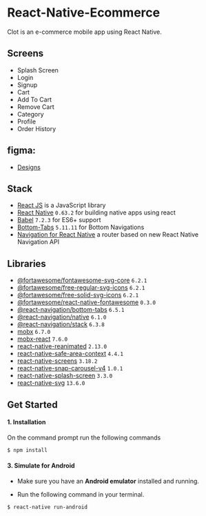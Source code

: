 # React-Native-Ecommerce

Clot is an e-commerce mobile app using React Native.

## Screens

- Splash Screen
- Login
- Signup
- Cart
- Add To Cart
- Remove Cart
- Category
- Profile
- Order History

## figma:
- [Designs](https://www.figma.com/design/r9gYqF2YwMENUPCYmQFh16/Ecommerce-Mobile-App-(Community)?node-id=7-426&t=DYEC3D3gjQMDgwID-0)

## Stack

- [React JS](https://reactjs.org/) is a JavaScript library
- [React Native](https://facebook.github.io/react-native/) `0.63.2` for building native apps using react
- [Babel](http://babeljs.io/) `7.2.3` for ES6+ support
- [Bottom-Tabs](https://github.com/react-navigation/react-navigation) `5.11.11` for Bottom Navigations
- [Navigation for React Native](https://reactnavigation.org/) a router based on new React Native Navigation API

## Libraries

- [@fortawesome/fontawesome-svg-core](https://www.npmjs.com/package/@fortawesome/react-native-fontawesome) `6.2.1`
- [@fortawesome/free-regular-svg-icons](https://www.npmjs.com/package/@fortawesome/react-native-fontawesome) `6.2.1`
- [@fortawesome/free-solid-svg-icons](https://www.npmjs.com/package/@fortawesome/react-native-fontawesome) `6.2.1`
- [@fortawesome/react-native-fontawesome](https://www.npmjs.com/package/@fortawesome/react-native-fontawesome) `0.3.0`
- [@react-navigation/bottom-tabs](https://reactnavigation.org/docs/bottom-tab-navigator/) `6.5.1`
- [@react-navigation/native](https://reactnavigation.org/docs/getting-started) `6.1.0`
- [@react-navigation/stack](https://reactnavigation.org/docs/native-stack-navigator) `6.3.8`
- [mobx](https://www.npmjs.com/package/mobx) `6.7.0`
- [mobx-react](https://www.npmjs.com/package/mobx-react) `7.6.0`
- [react-native-reanimated](https://www.npmjs.com/package/react-native-reanimated) `2.13.0`
- [react-native-safe-area-context](https://www.npmjs.com/package/react-native-safe-area-context) `4.4.1`
- [react-native-screens](https://www.npmjs.com/package/react-native-screens) `3.18.2`
- [react-native-snap-carousel-v4](https://www.npmjs.com/package/react-native-snap-carousel-v4) `1.0.1`
- [react-native-splash-screen](https://www.npmjs.com/package/react-native-splash-screen) `3.3.0`
- [react-native-svg](https://www.npmjs.com/package/react-native-svg) `13.6.0`


## Get Started

#### 1. Installation

On the command prompt run the following commands

```sh
$ npm install
```


#### 3. Simulate for Android

- Make sure you have an **Android emulator** installed and running.

- Run the following command in your terminal.

```sh
$ react-native run-android
```
